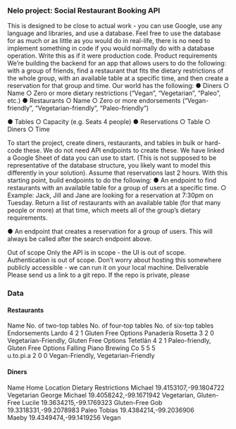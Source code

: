 ### Nelo project: Social Restaurant Booking API
This is designed to be close to actual work - you can use Google, use any language and
libraries, and use a database. Feel free to use the database for as much or as little as you
would do in real-life, there is no need to implement something in code if you would normally do
with a database operation. Write this as if it were production code.
Product requirements
We’re building the backend for an app that allows users to do the following: with a group of
friends, find a restaurant that fits the dietary restrictions of the whole group, with an available
table at a specific time, and then create a reservation for that group and time.
Our world has the following:
● Diners
  ○ Name
  ○ Zero or more dietary restrictions (“Vegan”, “Vegetarian”, “Paleo”, etc.)
● Restaurants
  ○ Name
  ○ Zero or more endorsements (“Vegan-friendly”, “Vegetarian-friendly”, “Paleo-friendly”)

● Tables
  ○ Capacity (e.g. Seats 4 people)
● Reservations
  ○ Table
  ○ Diners
  ○ Time

To start the project, create diners, restaurants, and tables in bulk or hard-code these. We do not
need API endpoints to create these. We have linked a Google Sheet of data you can use to
start. (This is not supposed to be representative of the database structure, you likely want to
model this differently in your solution).
Assume that reservations last 2 hours.
With this starting point, build endpoints to do the following:
● An endpoint to find restaurants with an available table for a group of users at a specific
time.
  ○ Example: Jack, Jill and Jane are looking for a reservation at 7:30pm on Tuesday. Return a list of restaurants with an available table (for that many people or more) at that time, which meets all of the group’s dietary requirements.

● An endpoint that creates a reservation for a group of users. This will always be called
after the search endpoint above.

Out of scope
Only the API is in scope - the UI is out of scope. Authentication is out of scope. Don’t worry
about hosting this somewhere publicly accessible - we can run it on your local machine.
Deliverable
Please send us a link to a git repo. If the repo is private, please


### Data

#### Restaurants
Name	No. of two-top tables	No. of four-top tables	No. of six-top tables	Endorsements
Lardo	4	2	1	Gluten Free Options
Panadería Rosetta	3	2	0	Vegetarian-Friendly, Gluten Free Options
Tetetlán	4	2	1	Paleo-friendly, Gluten Free Options
Falling Piano Brewing Co	5	5	5	
u.to.pi.a	2	0	0	Vegan-Friendly, Vegetarian-Friendly

#### Diners
Name	Home Location	Dietary Restrictions
Michael	19.4153107,-99.1804722	Vegetarian
George Michael	19.4058242,-99.1671942	Vegetarian, Gluten-Free
Lucile	19.3634215,-99.1769323	Gluten-Free
Gob	19.3318331,-99.2078983	Paleo
Tobias	19.4384214,-99.2036906	
Maeby	19.4349474,-99.1419256	Vegan